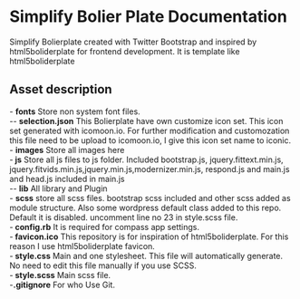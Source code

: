  <h1>Simplify Bolier Plate Documentation</h1>
 <p>Simplify Bolierplate created with Twitter Bootstrap and inspired by html5boliderplate for frontend development. It is template like html5boliderplate</p>
 <h2 id="asset">Asset description</h2>
 <p>
   - <strong>fonts</strong> Store non system font files. <br>
   -- <strong>selection.json</strong> This Bolierplate have own customize icon set. This icon set generated with icomoon.io. For further modification and customozation this file need to be upload to icomoon.io, I give this icon set name to iconic.<br>
   - <strong>images</strong> Store all images here<br>
   -<strong> js</strong> Store all js files to js folder. Included bootstrap.js, jquery.fittext.min.js, jquery.fitvids.min.js,jquery.min.js,modernizer.min.js, respond.js and main.js and head.js included in main.js<br>
   -- <strong>lib</strong> All library and Plugin <br>
   - <strong>scss</strong> store all scss files. bootstrap scss included and other scss added as module structure. Also some wordpress default class added to this repo. Default it is disabled. uncomment line no 23 in style.scss file.<br>
   -<strong> config.rb</strong> It is required for compass app settings.<br>
   -<strong> favicon.ico</strong> This repository is for inspiration of html5boliderplate. For this reason I use html5boliderplate favicon.<br>
   -<strong> style.css</strong> Main and one stylesheet. This file will automatically generate. No need to edit this file manually if you use SCSS.<br>
   -<strong> style.scss</strong> Main scss file.<br>
   -<strong>.gitignore</strong> For who Use Git.
 </p>